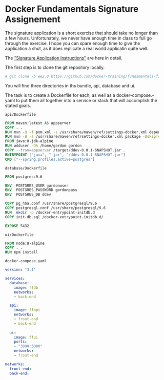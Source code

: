 # Docker Fundamentals Signature Assignement

The signature application is a short exercise that should take no longer than a few hours. Unfortunately, we never have enough time in class to full go through the exercise.  I hope you can spare enough time to give the application a shot, as it does replicate a real world applicatin quite well.


The ["Signature Application Instructions"](containerizing-an-application.md) are here in detail.

The first step is to clone the git repository locally.

```bash
# git clone -b ee2.0 https://github.com/docker-training/fundamentals-final.git
```

You will find three directories in ths bundle, api, database and ui.

The task is to create a Dockerfile for each, as well as a docker-compose.-yaml to put them all together into a service or stack that will accomplish the stated goals.



`api/Dockerfile`

```dockerfile
FROM maven:latest AS appserver
COPY . .
RUN mvn -B -f pom.xml -s /usr/share/maven/ref/settings-docker.xml dependency:resolve
RUN mvn -B -s /usr/share/maven/ref/settings-docker.xml package -DskipTests
FROM java:8-jdk-alpine
RUN adduser -Dh /home/gordon gordon
COPY --from=appserver /target/ddev-0.0.1-SNAPSHOT.jar .
ENTRYPOINT ["java", "-jar", "/ddev-0.0.1-SNAPSHOT.jar"]
CMD ["--spring.profiles.active=postgres"]
```


`database/Dockerfile`

```dockerfile
FROM postgres:9.6

ENV  POSTGRES_USER gordonuser
ENV  POSTGRES_PASSWORD gordonpass
ENV  POSTGRES_DB ddev

COPY pg_hba.conf /usr/share/postgresql/9.6
COPY postgresql.conf /usr/share/postgresql/9.6
RUN  mkdir -p /docker-entrypoint-initdb.d
COPY init-db.sql /docker-entrypoint-initdb.d/

EXPOSE 5432
```

`ui/Dockerfile`

```dockerfile
FROM node:8-alpine
COPY . .
RUN npm install
```

`docker-compose.yaml`

```yaml
version: "3.1"

services:
  database:
    image: ffdb
    networks:
    - back-end

  api:
    image: ffapi
    networks:
    - front-end
    - back-end
   
  ui:
    image: ffui
    ports:
    - "3000:3000"
    networks:
    - front-end

networks:
  front-end:
  back-end:
```
